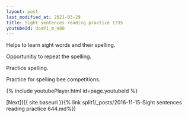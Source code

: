 ```yaml
---
layout: post
last_modified_at: 2021-03-29
title: Sight sentences reading practice 1335
youtubeId: UoaP1_m_H80
---
```

 
 
Helps to learn sight words and their spelling.

Opportunitiy to repeat the spelling. 

Practice spelling. 
 
Practice for spelling bee competitions. 
 
{% include youtubePlayer.html id=page.youtubeId %}
 
 

[Next]({{ site.baseurl }}{% link  split1/_posts/2016-11-15-Sight sentences reading practice 644.md%})
 
